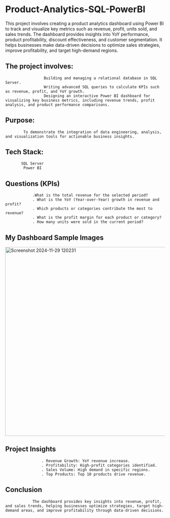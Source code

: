 # Product-Analytics-SQL-PowerBI
This project involves creating a product analytics dashboard using Power BI to track and visualize key metrics such as revenue, profit, units sold, and sales trends. The dashboard provides insights into YoY performance, product profitability, discount effectiveness, and customer segmentation. It helps businesses make data-driven decisions to optimize sales strategies, improve profitability, and target high-demand regions.

## The project involves:

                     Building and managing a relational database in SQL Server.
                     Writing advanced SQL queries to calculate KPIs such as revenue, profit, and YoY growth.
                     Designing an interactive Power BI dashboard for visualizing key business metrics, including revenue trends, profit analysis, and product performance comparisons.
## Purpose:
            To demonstrate the integration of data engineering, analysis, and visualization tools for actionable business insights.
## Tech Stack:
           SQL Server
            Power BI
## Questions (KPIs)
                .What is the total revenue for the selected period?
                . What is the YoY (Year-over-Year) growth in revenue and profit?
                . Which products or categories contribute the most to revenue?
                . What is the profit margin for each product or category?
                . How many units were sold in the current period?
                

## My Dashboard Sample Images

<img width="595" alt="Screenshot 2024-11-29 120231" src="https://github.com/user-attachments/assets/0cb484c2-7010-4440-af28-85cbfeda9a9e">

## Project Insights
                    . Revenue Growth: YoY revenue increase.
                    . Profitability: High-profit categories identified.
                    . Sales Volume: High demand in specific regions.
                    . Top Products: Top 10 products drive revenue.

## Conclusion
                The dashboard provides key insights into revenue, profit, and sales trends, helping businesses optimize strategies, target high-demand areas, and improve profitability through data-driven decisions.

